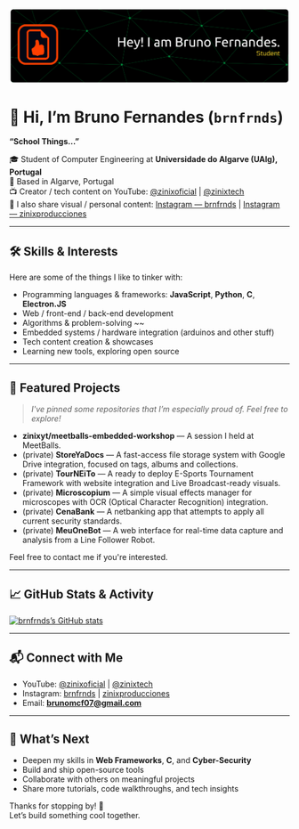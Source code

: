 ![Profile Banner](https://raw.githubusercontent.com/brnfrnds/brnfrnds/refs/heads/main/github-header-banner.png)

# 👋 Hi, I’m Bruno Fernandes (`brnfrnds`)

**“School Things…”**  

🎓 Student of Computer Engineering at **Universidade do Algarve (UAlg), Portugal**  
📍 Based in Algarve, Portugal  
📺 Creator / tech content on YouTube: [@zinixoficial](https://www.youtube.com/@zinixoficial) | [@zinixtech](https://www.youtube.com/@zinixtech)  
📸 I also share visual / personal content: [Instagram — brnfrnds](https://www.instagram.com/brnfrnds) | [Instagram — zinixproducciones](https://www.instagram.com/zinixproducciones)

---

## 🛠️ Skills & Interests

Here are some of the things I like to tinker with:

- Programming languages & frameworks: **JavaScript**, **Python**, **C**, **Electron.JS**
- Web / front-end / back-end development  
- Algorithms & problem-solving ~~ 
- Embedded systems / hardware integration (arduinos and other stuff)
- Tech content creation & showcases  
- Learning new tools, exploring open source  

---

## 📂 Featured Projects

> *I've pinned some repositories that I’m especially proud of. Feel free to explore!*

- **zinixyt/meetballs-embedded-workshop** — A session I held at MeetBalls.
- (private) **StoreYaDocs** — A fast-access file storage system with Google Drive integration, focused on tags, albums and collections.
- (private) **TourNEiTo** — A ready to deploy E-Sports Tournament Framework with website integration and Live Broadcast-ready visuals.
- (private) **Microscopium** — A simple visual effects manager for microscopes with OCR (Optical Character Recognition) integration.
- (private) **CenaBank** — A netbanking app that attempts to apply all current security standards.
- (private) **MeuOneBot** — A web interface for real-time data capture and analysis from a Line Follower Robot.

Feel free to contact me if you're interested.

---

## 📈 GitHub Stats & Activity

[![brnfrnds’s GitHub stats](https://github-readme-stats.vercel.app/api?username=brnfrnds&show_icons=true&theme=radical)](https://github.com/brnfrnds)  

---

## 📬 Connect with Me

- YouTube: [@zinixoficial](https://www.youtube.com/@zinixoficial) | [@zinixtech](https://www.youtube.com/@zinixtech)  
- Instagram: [brnfrnds](https://www.instagram.com/brnfrnds) | [zinixproducciones](https://www.instagram.com/zinixproducciones)  
- Email: **[brunomcf07@gmail.com](mailto://brunomcf07@gmail.com)**  

---

## 🎯 What’s Next

- Deepen my skills in **Web Frameworks**, **C**, and **Cyber-Security**  
- Build and ship open-source tools  
- Collaborate with others on meaningful projects  
- Share more tutorials, code walkthroughs, and tech insights  

Thanks for stopping by! 👋  
Let’s build something cool together.
